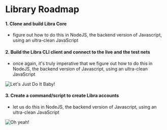 # Library Roadmap

#### 1. Clone and build Libra Core

* figure out how to do this in NodeJS,
the backend version of Javascript, using an ultra-clean JavaScript


#### 2. Build the Libra CLI client and connect to the live and the test nets

* once again, it's truly imperative that we figure out
how to do this in NodeJS,
the backend version of Javascript, using an ultra-clean JavaScript

![Let's Just Do It Baby!](https://media.giphy.com/media/3owzW1McKO1AO0OPTO/giphy.gif)


#### 3. Create a command/script to create Libra accounts

* let us do this in NodeJS,
the backend version of Javascript, using an ultra-clean JavaScript

![Oh yeah!](https://i.kinja-img.com/gawker-media/image/upload/s--myZxcsX6--/c_scale,dpr_2.0,f_auto,fl_progressive,q_80,w_800/p2qxzxlyotfxnio8pu4i.jpg)